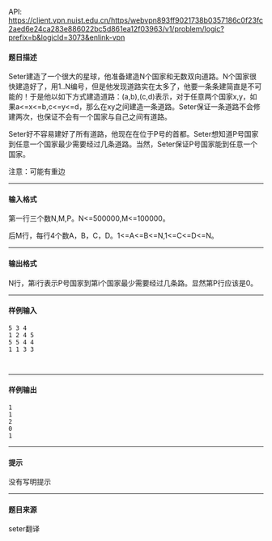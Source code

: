 API: https://client.vpn.nuist.edu.cn/https/webvpn893ff9021738b0357186c0f23fc2aed6e24ca283e886022bc5d861ea12f03963/v1/problem/logic?prefix=b&logicId=3073&enlink-vpn

#### 题目描述

Seter建造了一个很大的星球，他准备建造N个国家和无数双向道路。N个国家很快建造好了，用1..N编号，但是他发现道路实在太多了，他要一条条建简直是不可能的！于是他以如下方式建造道路：(a,b),(c,d)表示，对于任意两个国家x,y，如果a<=x<=b,c<=y<=d，那么在xy之间建造一条道路。Seter保证一条道路不会修建两次，也保证不会有一个国家与自己之间有道路。

Seter好不容易建好了所有道路，他现在在位于P号的首都。Seter想知道P号国家到任意一个国家最少需要经过几条道路。当然，Seter保证P号国家能到任意一个国家。

  

注意：可能有重边

---

#### 输入格式

第一行三个数N,M,P。N<=500000,M<=100000。

后M行，每行4个数A，B，C，D。1<=A<=B<=N,1<=C<=D<=N。

  

---

#### 输出格式

N行，第i行表示P号国家到第i个国家最少需要经过几条路。显然第P行应该是0。

  

---

#### 样例输入
```
5 3 4
1 2 4 5
5 5 4 4
1 1 3 3



```

---

#### 样例输出
```
1
1
2
0
1
```

---

#### 提示

没有写明提示

---

#### 题目来源

seter翻译
